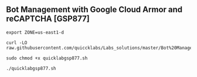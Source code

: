 ## Bot Management with Google Cloud Armor and reCAPTCHA [GSP877]

```
export ZONE=us-east1-d

curl -LO raw.githubusercontent.com/quiccklabs/Labs_solutions/master/Bot%20Management%20with%20Google%20Cloud%20Armor%20and%20reCAPTCHA/quicklabgsp877.sh

sudo chmod +x quicklabgsp877.sh

./quicklabgsp877.sh
```
